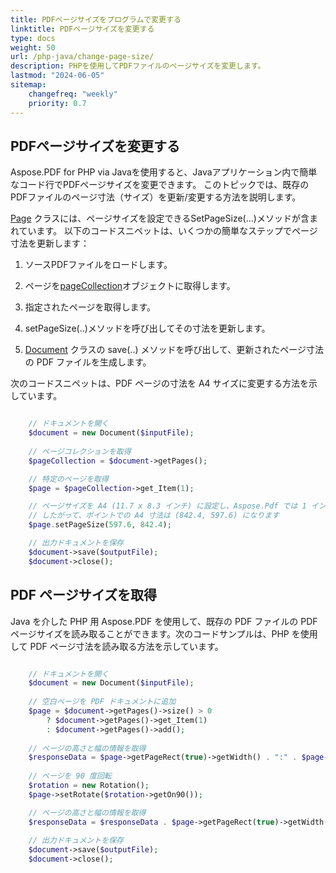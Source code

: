 ```yaml
---
title: PDFページサイズをプログラムで変更する 
linktitle: PDFページサイズを変更する
type: docs
weight: 50
url: /php-java/change-page-size/
description: PHPを使用してPDFファイルのページサイズを変更します。
lastmod: "2024-06-05"
sitemap:
    changefreq: "weekly"
    priority: 0.7
---
```


## PDFページサイズを変更する

Aspose.PDF for PHP via Javaを使用すると、Javaアプリケーション内で簡単なコード行でPDFページサイズを変更できます。 このトピックでは、既存のPDFファイルのページ寸法（サイズ）を更新/変更する方法を説明します。

[Page](https://reference.aspose.com/pdf//java/com.aspose.pdf/page) クラスには、ページサイズを設定できるSetPageSize(...)メソッドが含まれています。 以下のコードスニペットは、いくつかの簡単なステップでページ寸法を更新します：

1. ソースPDFファイルをロードします。
1. ページを[pageCollection](https://reference.aspose.com/pdf/java/com.aspose.pdf.class-use/pagecollection)オブジェクトに取得します。
1. 指定されたページを取得します。
1. setPageSize(..)メソッドを呼び出してその寸法を更新します。

1. [Document](https://reference.aspose.com/pdf/java/com.aspose.pdf/Document) クラスの save(..) メソッドを呼び出して、更新されたページ寸法の PDF ファイルを生成します。

次のコードスニペットは、PDF ページの寸法を A4 サイズに変更する方法を示しています。

```php

    // ドキュメントを開く
    $document = new Document($inputFile);
      
    // ページコレクションを取得
    $pageCollection = $document->getPages();

    // 特定のページを取得
    $page = $pageCollection->get_Item(1);

    // ページサイズを A4 (11.7 x 8.3 インチ) に設定し、Aspose.Pdf では 1 インチ = 72 ポイント
    // したがって、ポイントでの A4 寸法は (842.4, 597.6) になります
    $page.setPageSize(597.6, 842.4);

    // 出力ドキュメントを保存
    $document->save($outputFile);
    $document->close();
```

## PDF ページサイズを取得

Java を介した PHP 用 Aspose.PDF を使用して、既存の PDF ファイルの PDF ページサイズを読み取ることができます。次のコードサンプルは、PHP を使用して PDF ページ寸法を読み取る方法を示しています。

```php

    // ドキュメントを開く
    $document = new Document($inputFile);
      
    // 空白ページを PDF ドキュメントに追加
    $page = $document->getPages()->size() > 0 
        ? $document->getPages()->get_Item(1) 
        : $document->getPages()->add();
    
    // ページの高さと幅の情報を取得
    $responseData = $page->getPageRect(true)->getWidth() . ":" . $page->getPageRect(true)->getHeight();
    
    // ページを 90 度回転
    $rotation = new Rotation();
    $page->setRotate($rotation->getOn90());

    // ページの高さと幅の情報を取得
    $responseData = $responseData . $page->getPageRect(true)->getWidth() . ":" . $page->getPageRect(true)->getHeight();
    
    // 出力ドキュメントを保存
    $document->save($outputFile);
    $document->close();
```